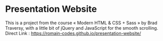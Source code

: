 # Presentation Website

This is a project from the course « Modern HTML & CSS + Sass » by Brad Traversy, with a little bit of jQuery and JavaScript for the smooth scrolling.<br/>
Direct Link : https://romain-codes.github.io/presentation-website/
